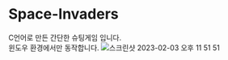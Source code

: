 # Space-Invaders
C언어로 만든 간단한 슈팅게임 입니다.<br>
윈도우 환경에서만 동작합니다.
![스크린샷 2023-02-03 오후 11 51 51](https://user-images.githubusercontent.com/99392443/216635613-fce8679a-1abf-4c9f-8a37-b02b29f80e41.png)
